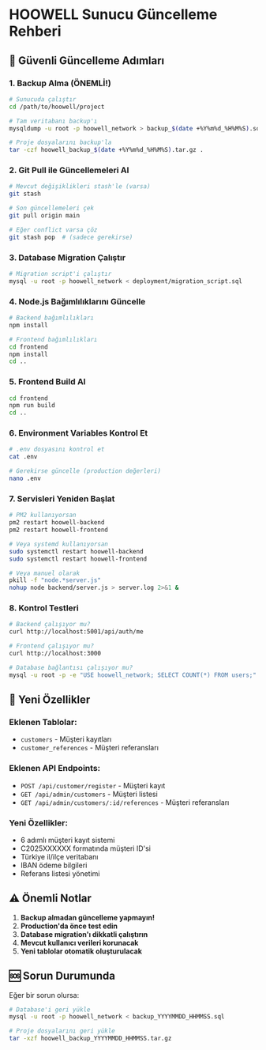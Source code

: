 # HOOWELL Sunucu Güncelleme Rehberi

## 🔄 Güvenli Güncelleme Adımları

### 1. Backup Alma (ÖNEMLİ!)
```bash
# Sunucuda çalıştır
cd /path/to/hoowell/project

# Tam veritabanı backup'ı
mysqldump -u root -p hoowell_network > backup_$(date +%Y%m%d_%H%M%S).sql

# Proje dosyalarını backup'la
tar -czf hoowell_backup_$(date +%Y%m%d_%H%M%S).tar.gz .
```

### 2. Git Pull ile Güncellemeleri Al
```bash
# Mevcut değişiklikleri stash'le (varsa)
git stash

# Son güncellemeleri çek
git pull origin main

# Eğer conflict varsa çöz
git stash pop  # (sadece gerekirse)
```

### 3. Database Migration Çalıştır
```bash
# Migration script'i çalıştır
mysql -u root -p hoowell_network < deployment/migration_script.sql
```

### 4. Node.js Bağımlılıklarını Güncelle
```bash
# Backend bağımlılıkları
npm install

# Frontend bağımlılıkları
cd frontend
npm install
cd ..
```

### 5. Frontend Build Al
```bash
cd frontend
npm run build
cd ..
```

### 6. Environment Variables Kontrol Et
```bash
# .env dosyasını kontrol et
cat .env

# Gerekirse güncelle (production değerleri)
nano .env
```

### 7. Servisleri Yeniden Başlat
```bash
# PM2 kullanıyorsan
pm2 restart hoowell-backend
pm2 restart hoowell-frontend

# Veya systemd kullanıyorsan
sudo systemctl restart hoowell-backend
sudo systemctl restart hoowell-frontend

# Veya manuel olarak
pkill -f "node.*server.js"
nohup node backend/server.js > server.log 2>&1 &
```

### 8. Kontrol Testleri
```bash
# Backend çalışıyor mu?
curl http://localhost:5001/api/auth/me

# Frontend çalışıyor mu?
curl http://localhost:3000

# Database bağlantısı çalışıyor mu?
mysql -u root -p -e "USE hoowell_network; SELECT COUNT(*) FROM users;"
```

## 🔧 Yeni Özellikler

### Eklenen Tablolar:
- `customers` - Müşteri kayıtları
- `customer_references` - Müşteri referansları

### Eklenen API Endpoints:
- `POST /api/customer/register` - Müşteri kayıt
- `GET /api/admin/customers` - Müşteri listesi
- `GET /api/admin/customers/:id/references` - Müşteri referansları

### Yeni Özellikler:
- 6 adımlı müşteri kayıt sistemi
- C2025XXXXXX formatında müşteri ID'si
- Türkiye il/ilçe veritabanı
- IBAN ödeme bilgileri
- Referans listesi yönetimi

## ⚠️ Önemli Notlar

1. **Backup almadan güncelleme yapmayın!**
2. **Production'da önce test edin**
3. **Database migration'ı dikkatli çalıştırın**
4. **Mevcut kullanıcı verileri korunacak**
5. **Yeni tablolar otomatik oluşturulacak**

## 🆘 Sorun Durumunda

Eğer bir sorun olursa:
```bash
# Database'i geri yükle
mysql -u root -p hoowell_network < backup_YYYYMMDD_HHMMSS.sql

# Proje dosyalarını geri yükle
tar -xzf hoowell_backup_YYYYMMDD_HHMMSS.tar.gz
```